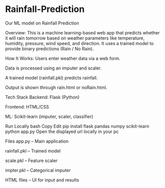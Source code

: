 # Rainfall-Prediction
Our ML model on Rainfall Prediction

Overview:
This is a machine learning-based web app that predicts whether it will rain tomorrow based on weather parameters like temperature, humidity, pressure, wind speed, and direction. It uses a trained model to provide binary predictions (Rain / No Rain).

How It Works:
Users enter weather data via a web form.

Data is processed using an imputer and scaler.

A trained model (rainfall.pkl) predicts rainfall.

Output is shown through rain.html or noRain.html.

Tech Stack
Backend: Flask (Python)

Frontend: HTML/CSS

ML: Scikit-learn (imputer, scaler, classifier)

Run Locally
bash
Copy
Edit
pip install flask pandas numpy scikit-learn
python app.py
Open the displayed url locally in your pc 

Files
app.py – Main application

rainfall.pkl – Trained model

scale.pkl – Feature scaler

impter.pkl – Categorical imputer

HTML files – UI for input and results



